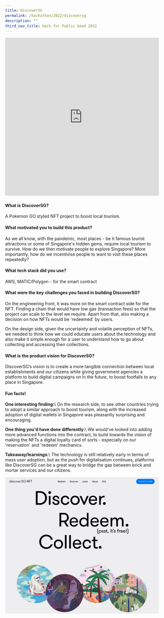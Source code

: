 ```yaml
---
title: DiscoverSG
permalink: /hackathon/2022/discoversg
description: ""
third_nav_title: Hack for Public Good 2022
---
```

<iframe allowfullscreen="true" height="515" width="100%" frameborder="0" src="https://docs.google.com/presentation/d/e/2PACX-1vSiB6VsBPygfmTdfapvoLuNsjww4pLWHjU9poyfImNeNsr883mQEczGNek0cNSIQ_WVRvwwe9Z5NyWN/embed?start=false&loop=false&delayms=3000" ></iframe>

#### What is DiscoverSG?
A Pokemon GO styled NFT project to boost local tourism.

#### What motivated you to build this product?
As we all know, with the pandemic, most places - be it famous tourist attractions or some of Singapore's hidden gems, require local tourism to survive. How do we then motivate people to explore Singapore? More importantly, how do we incentivise people to want to visit these places repeatedly?

#### What tech stack did you use?
AWS, MATIC/Polygon - for the smart contract

#### What were the key challenges you faced in building DiscoverSG? 

On the engineering front, it was more on the smart contract side for the NFT. Finding a chain that would have low gas (transaction fees) so that the project can scale to the level we require. Apart from that, also making a decision on how NFTs would be 'redeemed' by users.
 
On the design side, given the uncertainty and volatile perception of NFTs, we needed to think how we could educate users about the technology and also make it simple enough for a user to understand how to go about collecting and accessing their collections.

#### What is the product vision for DiscoverSG? 
DiscoverSG’s vision is to create a more tangible connection between local establishments and our citizens while giving government agencies a platform to build digital campaigns on in the future, to boost footfalls to any place in Singapore.

#### Fun facts!
**One interesting finding:**\\
On the research side, to see other countries trying to adopt a similar approach to boost tourism, along with the increased adoption of digital wallets in Singapore was pleasantly surprising and encouraging.

**One thing you'd have done differently:**\\
We would've looked into adding more advanced functions into the contract, to build towards the vision of making the NFTs a digital loyalty card of sorts - especially on our 'reservation' and 'redeem' mechanics.

**Takeaway/learnings:**\\
The technology is still relatively early in terms of mass user adoption, but as the push for digitalisation continues, platforms like DiscoverSG can be a great way to bridge the gap between brick and mortar services and our citizens.

![CalSG product demo image](/images/discoversg-snapshot.jpeg)